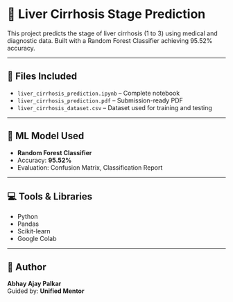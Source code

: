 # 🧬 Liver Cirrhosis Stage Prediction

This project predicts the stage of liver cirrhosis (1 to 3) using medical and diagnostic data. Built with a Random Forest Classifier achieving 95.52% accuracy.

---

## 📂 Files Included

- `liver_cirrhosis_prediction.ipynb` – Complete notebook
- `liver_cirrhosis_prediction.pdf` – Submission-ready PDF
- `liver_cirrhosis_dataset.csv` – Dataset used for training and testing

---

## 🧠 ML Model Used

- **Random Forest Classifier**
- Accuracy: **95.52%**
- Evaluation: Confusion Matrix, Classification Report

---

## 💻 Tools & Libraries

- Python
- Pandas
- Scikit-learn
- Google Colab

---

## 👤 Author

**Abhay Ajay Palkar**  
Guided by: **Unified Mentor**

